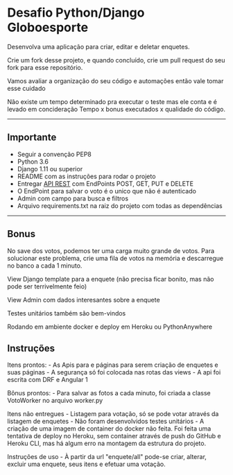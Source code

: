 # Desafio Python/Django Globoesporte

Desenvolva uma aplicação para criar, editar e deletar enquetes.

Crie um fork desse projeto, e quando concluído, crie um pull request do seu fork para esse repositório.

Vamos avaliar a organização do seu código e automações então vale tomar esse cuidado

Não existe um tempo determinado pra executar o teste mas ele conta e é levado em concideração Tempo x bonus executados x qualidade do código.

---

## Importante

- Seguir a convenção PEP8
- Python 3.6
- Django 1.11 ou superior
- README com as instruções para rodar o projeto
- Entregar [API REST](http://www.django-rest-framework.org/) com EndPoints POST, GET, PUT e DELETE
- O EndPoint para salvar o voto é o unico que não é autenticado
- Admin com campo para busca e filtros
- Arquivo requirements.txt na raiz do projeto com todas as dependências

---

## Bonus

No save dos votos, podemos ter uma carga muito grande de votos. Para solucionar este problema, crie uma fila de votos na memória e descarregue no banco a cada 1 minuto.

View Django template para a enquete (não precisa ficar bonito, mas não pode ser terrivelmente feio)

View Admin com dados interesantes sobre a enquete 

Testes unitários também são bem-vindos

Rodando em ambiente docker e deploy em Heroku ou PythonAnywhere


## Instruções
Itens prontos:
    - As Apis para e páginas para serem criação de enquetes e suas páginas
    - A segurança só foi colocada nas rotas das views
    - A api foi escrita com DRF e Angular 1

Bônus prontos:
    - Para salvar as fotos a cada minuto, foi criada a classe VotoWorker no arquivo worker.py

Itens não entregues
    - Listagem para votação, só se pode votar através da listagem de enquetes
    - Não foram desenvolvidos testes unitários
    - A criação de uma imagem de container do docker não feita. Foi feita uma tentativa de deploy no Heroku, sem container através de push do GitHub e Heroku CLI, mas há algum erro na montagem da estrutura do projeto.

Instruções de uso
    - À partir da url "enquete/all" pode-se criar, alterar, excluir uma enquete, seus itens e efetuar uma votação.

